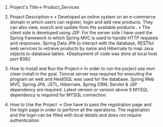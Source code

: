 1. Project's Title-> 
Product_Services

2. Project Description->
• Developed an online system on an e-commerce domain in which users can register, login and add new products. They can also view, search and update from the available products .
• The client side is developed using JSP. For the server side I have used the Spring framework in which Spring MVC is used to handle HTTP requests and responses. 
Spring Data JPA to interact with the database,  RESTful web services to retrieve products by name and Hibernate to map Java objects to database tables. 
•Deployment of code was done at local host port 8082

3. How to Install and Run the Project-> 
In order to run the porject use mvn clean install in the goal. Tomcat server was required for executing the program on web and HeidiSQL was used for the database.
Spring Web MVC, Spring JPA, JSTL, Hibernate, Spring ORM, Servlet & JSP dependency are required. Latest version or version above 8 MYSQL dependency is required for MYSQL connection. 

5. How to Use the Project -> 
One have to pass the registration page and the login page in order to perform all the operations. The registration and the login can be filled with local details and does not require authentication

